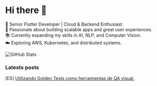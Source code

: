 # Hi there 👋

🚀 Senior Flutter Developer | Cloud & Backend Enthusiast.  
🎯 Passionate about building scalable apps and great user experiences.  
📚 Currently expanding my skills in AI, NLP, and Computer Vision.  
☁️ Exploring AWS, Kubernetes, and distributed systems.


![GitHub Stats](https://github-readme-stats.vercel.app/api?username=juan-campuzano&show_icons=true&theme=radical)


### Latests posts
[ES] [Utilizando Golden Tests como herramientas de QA visual.](https://medium.com/bancolombia-tech/utilizando-golden-tests-como-herramienta-de-qa-visual-91ef96cb8ed0)

